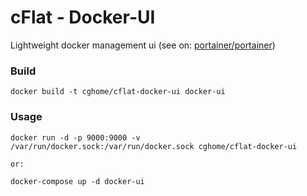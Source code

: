 # cFlat - Docker-UI

Lightweight docker management ui (see on: [portainer/portainer](https://github.com/portainer/portainer))

### Build
```
docker build -t cghome/cflat-docker-ui docker-ui
```
### Usage
```
docker run -d -p 9000:9000 -v /var/run/docker.sock:/var/run/docker.sock cghome/cflat-docker-ui

or:

docker-compose up -d docker-ui
```
